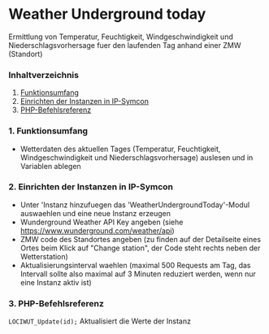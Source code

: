 # Weather Underground today
Ermittlung von Temperatur, Feuchtigkeit, Windgeschwindigkeit und Niederschlagsvorhersage fuer den laufenden Tag anhand einer ZMW (Standort)

### Inhaltverzeichnis

1. [Funktionsumfang](#1-funktionsumfang)
2. [Einrichten der Instanzen in IP-Symcon](#2-einrichten-der-instanzen-in-ip-symcon)
3. [PHP-Befehlsreferenz](#3-php-befehlsreferenz)

### 1. Funktionsumfang

* Wetterdaten des aktuellen Tages (Temperatur, Feuchtigkeit, Windgeschwindigkeit und Niederschlagsvorhersage) auslesen und in Variablen ablegen

### 2. Einrichten der Instanzen in IP-Symcon

* Unter 'Instanz hinzufuegen das 'WeatherUndergroundToday'-Modul auswaehlen und eine neue Instanz erzeugen
* Wunderground Weather API Key angeben (siehe https://www.wunderground.com/weather/api)
* ZMW code des Standortes angeben (zu finden auf der Detailseite eines Ortes beim Klick auf "Change station", der Code steht rechts neben der Wetterstation)
* Aktualisierungsinterval waehlen (maximal 500 Requests am Tag, das Intervall sollte also maximal auf 3 Minuten reduziert werden, wenn nur eine Instanz aktiv ist)

### 3. PHP-Befehlsreferenz

`LOCIWUT_Update(id);`
Aktualisiert die Werte der Instanz
